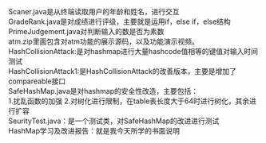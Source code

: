 Scaner.java是从终端读取用户的年龄和姓名，进行交互\
GradeRank.java是对成绩进行评级，主要就是运用if，else if，else结构\
PrimeJudgement.java对判断输入的数是否为素数\
atm.zip里面包含对atm功能的展示源码，以及功能演示视频。\
HashCollisionAttack:是对hashmap进行大量hashcode值相等的键值对输入时间测试\
HashCollisionAttack1:是HashCollisionAttack的改善版本，主要是增加了compareable接口\
SafeHashMap.java是对hashmap的安全性改造，主要包括：\
1.扰乱函数的加强
2.对树化进行限制，在table表长度大于64时进行树化，其余进行扩容\
SeurityTest.java：是一个测试类，对SafeHashMap的改进进行测试\
HashMap学习及改进报告：就是我今天所学的书面说明
